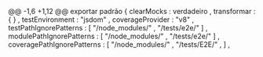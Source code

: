 @@ -1,6 +1,12 @@
exportar  padrão  {
  clearMocks : verdadeiro ,
  transformar : { } ,
  testEnvironment : "jsdom" ,
  coverageProvider : "v8" ,
  testPathIgnorePatterns : [ "<rootDir>/node_modules/" ,  "<rootDir>/tests/e2e/" ] ,
  modulePathIgnorePatterns : [ "<rootDir>/node_modules/" ,  "<rootDir>/tests/e2e/" ] ,
  coveragePathIgnorePatterns : [
    "<rootDir>/node_modules/" ,
    "<rootDir>/tests/E2E/" ,
  ] ,
